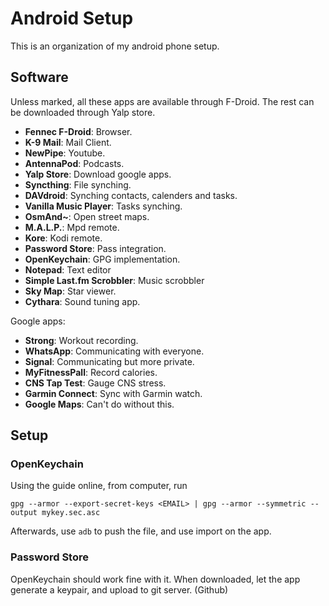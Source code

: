 # Android Setup

This is an organization of my android phone setup.

## Software

Unless marked, all these apps are available through F-Droid.
The rest can be downloaded through Yalp store.

* **Fennec F-Droid**: Browser.
* **K-9 Mail**: Mail Client.
* **NewPipe**: Youtube.
* **AntennaPod**: Podcasts.
* **Yalp Store**: Download google apps.
* **Syncthing**: File synching.
* **DAVdroid**: Synching contacts, calenders and tasks.
* **Vanilla Music Player**: Tasks synching.
* **OsmAnd~**: Open street maps.
* **M.A.L.P.**: Mpd remote.
* **Kore**: Kodi remote.
* **Password Store**: Pass integration.
* **OpenKeychain**: GPG implementation.
* **Notepad**: Text editor
* **Simple Last.fm Scrobbler**: Music scrobbler
* **Sky Map**: Star viewer.
* **Cythara**: Sound tuning app.


Google apps:

* **Strong**: Workout recording.
* **WhatsApp**: Communicating with everyone.
* **Signal**: Communicating but more private.
* **MyFitnessPall**: Record calories.
* **CNS Tap Test**: Gauge CNS stress.
* **Garmin Connect**: Sync with Garmin watch.
* **Google Maps**: Can't do without this.

## Setup

### OpenKeychain

Using the guide online, from computer, run

```
gpg --armor --export-secret-keys <EMAIL> | gpg --armor --symmetric --output mykey.sec.asc
```

Afterwards, use `adb` to push the file, and use import on the app.

### Password Store

OpenKeychain should work fine with it.
When downloaded, let the app generate a keypair, and upload to git server. (Github)
